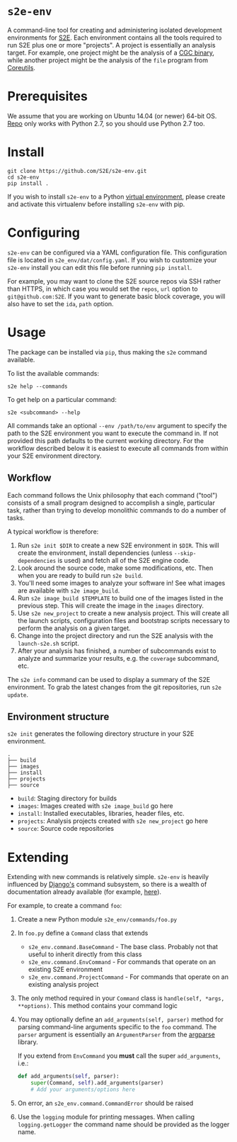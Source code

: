 # `s2e-env`

A command-line tool for creating and administering isolated development
environments for [S2E](http://s2e.systems). Each environment contains all the
tools required to run S2E plus one or more "projects". A project is essentially
an analysis target. For example, one project might be the analysis of a [CGC
binary](https://github.com/CyberGrandChallenge/samples), while another project
might be the analysis of the ``file`` program from
[Coreutils](https://www.gnu.org/software/coreutils/coreutils.html).

# Prerequisites

We assume that you are working on Ubuntu 14.04 (or newer) 64-bit OS.
[Repo](https://code.google.com/p/git-repo/) only works with Python 2.7, so you
should use Python 2.7 too.

# Install

```
git clone https://github.com/S2E/s2e-env.git
cd s2e-env
pip install .
```

If you wish to install `s2e-env` to a Python
[virtual environment](http://docs.python-guide.org/en/latest/dev/virtualenvs/),
please create and activate this virtualenv before installing `s2e-env` with
pip.

# Configuring

`s2e-env` can be configured via a YAML configuration file. This configuration
file is located in `s2e_env/dat/config.yaml`. If you wish to customize your
`s2e-env` install you can edit this file before running `pip install`.

For example, you may want to clone the S2E source repos via SSH rather than
HTTPS, in which case you would set the `repos`, `url` option to
`git@github.com:S2E`. If you want to generate basic block coverage, you will
also have to set the `ida`, `path` option.

# Usage

The package can be installed via `pip`, thus making the `s2e` command
available.

To list the available commands:

```
s2e help --commands
```

To get help on a particular command:

```
s2e <subcommand> --help
```

All commands take an optional `--env /path/to/env` argument to specify the
path to the S2E environment you want to execute the command in. If not provided
this path defaults to the current working directory. For the workflow described
below it is easiest to execute all commands from within your S2E environment
directory.

## Workflow

Each command follows the Unix philosophy that each command ("tool") consists of
a small program designed to accomplish a single, particular task, rather than
trying to develop monolithic commands to do a number of tasks.

A typical workflow is therefore:

1. Run `s2e init $DIR` to create a new S2E environment in `$DIR`. This will
   create the environment, install dependencies (unless `--skip-dependencies`
   is used) and fetch all of the S2E engine code.
2. Look around the source code, make some modifications, etc. Then when you are
   ready to build run `s2e build`.
3. You'll need some images to analyze your software in! See what images are
   available with `s2e image_build`.
4. Run `s2e image_build $TEMPLATE` to build one of the images listed in the
   previous step. This will create the image in the `images` directory.
5. Use `s2e new_project` to create a new analysis project. This will create all
   the launch scripts, configuration files and bootstrap scripts necessary to
   perform the analysis on a given target.
6. Change into the project directory and run the S2E analysis with the
   `launch-s2e.sh` script.
7. After your analysis has finished, a number of subcommands exist to analyze
   and summarize your results, e.g. the ``coverage`` subcommand, etc.

The `s2e info` command can be used to display a summary of the S2E environment.
To grab the latest changes from the git repositories, run `s2e update`.

## Environment structure

`s2e init` generates the following directory structure in your S2E environment.

```
.
├── build
├── images
├── install
├── projects
├── source
```

* `build`: Staging directory for builds
* `images`: Images created with `s2e image_build` go here
* `install`: Installed executables, libraries, header files, etc.
* `projects`: Analysis projects created with `s2e new_project` go here
* `source`: Source code repositories

# Extending

Extending with new commands is relatively simple. `s2e-env` is heavily
influenced by [Django's](https://github.com/django/django) command subsystem,
so there is a wealth of documentation already available (for example,
[here](https://docs.djangoproject.com/en/1.10/howto/custom-management-commands/)).

For example, to create a command `foo`:

1. Create a new Python module `s2e_env/commands/foo.py`
2. In `foo.py` define a `Command` class that extends
    * `s2e_env.command.BaseCommand` - The base class. Probably not that useful
      to inherit directly from this class
    * `s2e_env.command.EnvCommand` - For commands that operate on an existing
      S2E environment
    * `s2e_env.command.ProjectCommand` - For commands that operate on an
      existing analysis project
3. The only method required in your `Command` class is
  `handle(self, *args, **options)`. This method contains your command logic
4. You may optionally define an `add_arguments(self, parser)` method for
   parsing command-line arguments specific to the `foo` command. The `parser`
   argument is essentially an `ArgumentParser` from the
   [argparse](https://docs.python.org/3/library/argparse.html) library.
   
   If you extend from `EnvCommand` you **must** call the super `add_arguments`,
   i.e.:

   ```python
   def add_arguments(self, parser):
       super(Command, self).add_arguments(parser)
       # Add your arguments/options here
   ```

5. On error, an `s2e_env.command.CommandError` should be raised
6. Use the `logging` module for printing messages. When calling
   `logging.getLogger` the command name should be provided as the logger name.
